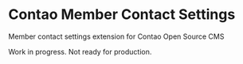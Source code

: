 # Contao Member Contact Settings

Member contact settings extension for Contao Open Source CMS

Work in progress. Not ready for production.
